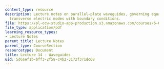 ```yaml
---
content_type: resource
description: Lecture notes on parallel-plate waveguides, governing equations, and
  transverse electric modes with boundary conditions.
file: https://ol-ocw-studio-app-production.s3.amazonaws.com/courses/6-013-electromagnetics-and-applications-fall-2005/5d6aef1bbff32f59c4b23172f371dc68_lec14.pdf
file_type: application/pdf
learning_resource_types:
- Lecture Notes
parent_title: Lecture Notes
parent_type: CourseSection
resourcetype: Document
title: Lecture 14 - Waveguides
uid: 5d6aef1b-bff3-2f59-c4b2-3172f371dc68
---
```

